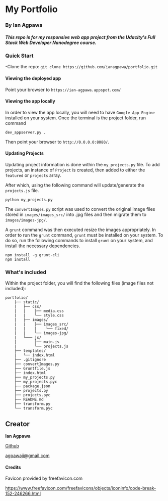 # My Portfolio
### By Ian Agpawa
##### This repo is for my responsive web app project from the Udacity's Full Stack Web Developer Nanodegree course.    


### Quick Start
-Clone the repo: `git clone https://github.com/ianagpawa/portfolio.git`

#### Viewing the deployed app
Point your browser to `https://ian-agpawa.appspot.com/`

#### Viewing the app locally
In order to view the app locally, you will need to have `Google App Engine` installed on your system.  Once the terminal is the project folder, run command
```
dev_appserver.py .
```
Then point your browser to `http://0.0.0.0:8080/`.


#### Updating Projects
Updating project information is done within the `my_projects.py` file.  To add projects, an instance of `Project` is created, then added to either the `featured` or `projects` array.

After which, using the following command will update/generate the `projects.js` file.
```
python my_projects.py
```

The `convertImages.py` script was used to convert the original image files stored in `images/images_src/` into .jpg files and then migrate them to `images/images-jpg/`.  

A `grunt` command was then executed resize the images appropriately.  In order to run the `grunt` command, `grunt` must be installed on your system.  To do so, run the following commands to install `grunt` on your system, and install the necessary dependencies.
```
npm install -g grunt-cli
npm install
```


### What's included
Within the project folder, you will find the following files (image files not included):

```
portfolio/
    ├── static/
    |   ├── css/
    |   |    ├── media.css
    |   |    └── style.css
    |   ├── images/
    |   |    ├── images_src/
    |   |    |    └── fixed/
    |   |    └── images-jpg/
    |   └─── js/
    |        ├── main.js
    |        └── projects.js
    ├── templates/
    |   └── index.html
    ├── .gitignore
    ├── convertImages.py
    ├── Gruntfile.js
    ├── index.html
    ├── my_projects.py
    ├── my_projects.pyc
    ├── package.json
    ├── projects.py
    ├── projects.pyc
    ├── README.md
    ├── transform.py
    └── transform.pyc
```

## Creator

**Ian Agpawa**


[Github](https://github.com/ianagpawa)

 agpawaji@gmail.com

#### Credits
Favicon provided by freefavicon.com

https://www.freefavicon.com/freefavicons/objects/iconinfo/code-break-152-246266.html
